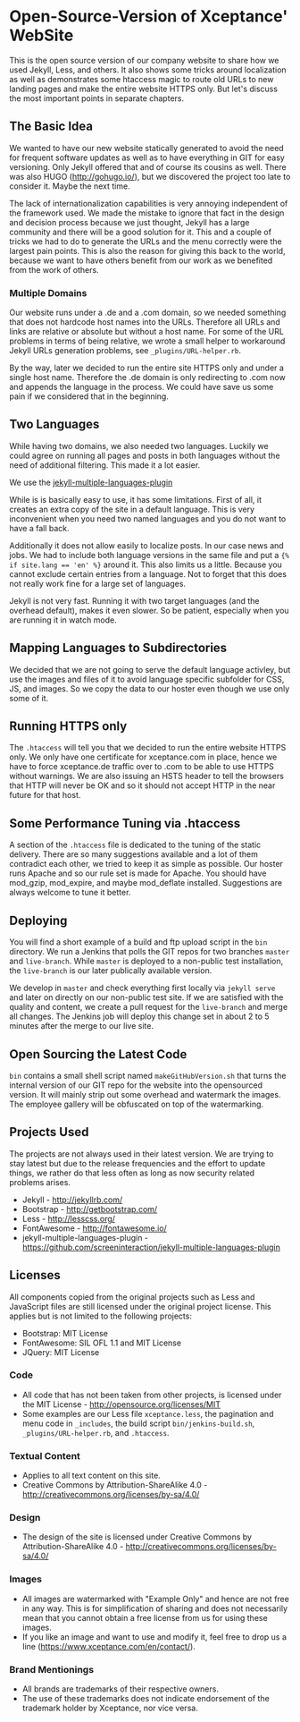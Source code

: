 # Open-Source-Version of Xceptance' WebSite

This is the open source version of our company website to share how we used Jekyll, Less, and others. It also shows some tricks around localization as well as demonstrates some htaccess magic to route old URLs to new landing pages and make the entire website HTTPS only. But let's discuss the most important points in separate chapters.

##  The Basic Idea

We wanted to have our new website statically generated to avoid the need for frequent software updates as well as to have everything in GIT for easy versioning. Only Jekyll offered that and of course its cousins as well. There was also HUGO (http://gohugo.io/), but we discovered the project too late to consider it. Maybe the next time.

The lack of internationalization capabilities is very annoying independent of the framework used. We made the mistake to ignore that fact in the design and decision process because we just thought, Jekyll has a large community and there will be a good solution for it. This and a couple of tricks we had to do to generate the URLs and the menu correctly were the largest pain points. This is also the reason for giving this back to the world, because we want to have others benefit from our work as we benefited from the work of others.

### Multiple Domains

Our website runs under a .de and a .com domain, so we needed something that does not hardcode host names into the URLs. Therefore all URLs and links are relative or absolute but without a host name. For some of the URL problems in terms of being relative, we wrote a small helper to workaround Jekyll URLs generation problems, see `_plugins/URL-helper.rb`.

By the way, later we decided to run the entire site HTTPS only and under a single host name. Therefore the .de domain is only redirecting to .com now and appends the language in the process. We could have save us some pain if we considered that in the beginning.

## Two Languages

While having two domains, we also needed two languages. Luckily we could agree on running all pages and posts in both languages without the need of additional filtering. This made it a lot easier.

We use the [jekyll-multiple-languages-plugin](https://github.com/screeninteraction/jekyll-multiple-languages-plugin)

While is is basically easy to use, it has some limitations. First of all, it creates an extra copy of the site in a default language. This is very inconvenient when you need two named languages and you do not want to have a fall back.

Additionally it does not allow easily to localize posts. In our case news and jobs. We had to include both language versions in the same file and put a `{% if site.lang == 'en' %}` around it. This also limits us a little. Because you cannot exclude certain entries from a language. Not to forget that this does not really work fine for a large set of languages.

Jekyll is not very fast. Running it with two target languages (and the overhead default), makes it even slower. So be patient, especially when you are running it in watch mode.

## Mapping Languages to Subdirectories

We decided that we are not going to serve the default language activley, but use the images and files of it to avoid language specific subfolder for CSS, JS, and images. So we copy the data to our hoster even though we use only some of it.

## Running HTTPS only

The `.htaccess` will tell you that we decided to run the entire website HTTPS only. We only have one certificate for xceptance.com in place, hence we have to force xceptance.de traffic over to .com to be able to use HTTPS without warnings. We are also issuing an HSTS header to tell the browsers that HTTP will never be OK and so it should not accept HTTP in the near future for that host.

## Some Performance Tuning via .htaccess

A section of the `.htaccess` file is dedicated to the tuning of the static delivery. There are so many suggestions available and a lot of them contradict each other, we tried to keep it as simple as possible. Our hoster runs Apache and so our rule set is made for Apache. You should have mod_gzip, mod_expire, and maybe mod_deflate installed. Suggestions are always welcome to tune it better.

## Deploying

You will find a short example of a build and ftp upload script in the `bin` directory. We run a Jenkins that polls the GIT repos for two branches `master` and `live-branch`. While `master` is deployed to a non-public test installation, the `live-branch` is our later publically available version.

We develop in `master` and check everything first locally via `jekyll serve` and later on directly on our non-public test site. If we are satisfied with the quality and content, we create a pull request for the `live-branch` and merge all changes. The Jenkins job will deploy this change set in about 2 to 5 minutes after the merge to our live site.

## Open Sourcing the Latest Code

`bin` contains a small shell script named `makeGitHubVersion.sh` that turns the internal version of our GIT repo for the website into the opensourced version. It will mainly strip out some overhead and watermark the images. The employee gallery will be obfuscated on top of the watermarking.

## Projects Used

The projects are not always used in their latest version. We are trying to stay latest but due to the release frequencies and the effort to update things, we rather do that less often as long as now security related problems arises. 

* Jekyll - http://jekyllrb.com/
* Bootstrap - http://getbootstrap.com/
* Less - http://lesscss.org/
* FontAwesome - http://fontawesome.io/
* jekyll-multiple-languages-plugin - https://github.com/screeninteraction/jekyll-multiple-languages-plugin

## Licenses

All components copied from the original projects such as Less and JavaScript files are still licensed under the original project license. This applies but is not limited to the following projects:

* Bootstrap: MIT License
* FontAwesome: SIL OFL 1.1 and MIT License
* JQuery: MIT License

### Code

* All code that has not been taken from other projects, is licensed under the MIT License - http://opensource.org/licenses/MIT
* Some examples are our Less file `xceptance.less`, the pagination and menu code in `_includes`, the build script `bin/jenkins-build.sh`, `_plugins/URL-helper.rb`, and `.htaccess`.

### Textual Content

* Applies to all text content on this site.
* Creative Commons by Attribution-ShareAlike 4.0 - http://creativecommons.org/licenses/by-sa/4.0/

### Design

* The design of the site is licensed under Creative Commons by Attribution-ShareAlike 4.0 - http://creativecommons.org/licenses/by-sa/4.0/

### Images

* All images are watermarked with "Example Only" and hence are not free in any way. This is for simplification of sharing and does not necessarily mean that you cannot obtain a free license from us for using these images.
* If you like an image and want to use and modify it, feel free to drop us a line (https://www.xceptance.com/en/contact/).

### Brand Mentionings

* All brands are trademarks of their respective owners.
* The use of these trademarks does not indicate endorsement of the trademark holder by Xceptance, nor vice versa.

